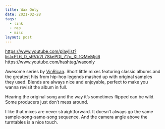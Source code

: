 ```yaml
---
title: Wax Only
date: 2021-02-28
tags:
  - link
  - rap
  - misc
layout: post
---
```


https://www.youtube.com/playlist?list=PL6_D_sRVb2L7SkePDI_Z2o_XL1QMeMjs6
https://www.youtube.com/hashtag/waxonly

Awesome series by [VinRican](https://www.instagram.com/vinrican/). Short little mixes featuring classic albums and the greatest hits from hip-hop legends mashed up with original samples they used. Blends are always nice and enjoyable, perfect to make you wanna revisit the album in full.

Hearing the original song and the way it’s sometimes flipped can be wild. Some producers just don’t mess around.

I like that mixes are never straightforward. It doesn’t always go the same sample-song-same-song sequence. And the camera angle above the turntables is a nice touch.
